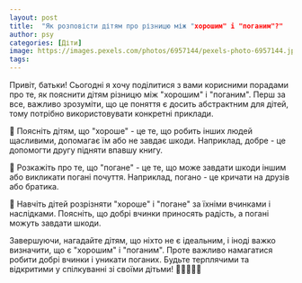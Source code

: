 ```yaml
---
layout: post
title:  "Як розповісти дітям про різницю між "хорошим" і "поганим"?"
author: psy
categories: [Діти]
image: https://images.pexels.com/photos/6957144/pexels-photo-6957144.jpeg?auto=compress&cs=tinysrgb&fit=crop&h=627&w=1200
tags: 
---
```


Привіт, батьки! Сьогодні я хочу поділитися з вами корисними порадами про те, як пояснити дітям різницю між "хорошим" і "поганим". Перш за все, важливо зрозуміти, що це поняття є досить абстрактним для дітей, тому потрібно використовувати конкретні приклади.

🌟 Поясніть дітям, що "хороше" - це те, що робить інших людей щасливими, допомагає їм або не завдає шкоди. Наприклад, добре - це допомогти другу підняти впавшу книгу.

🌟 Розкажіть про те, що "погане" - це те, що може завдати шкоди іншим або викликати погані почуття. Наприклад, погано - це кричати на друзів або братика.

🌟 Навчіть дітей розрізняти "хороше" і "погане" за їхніми вчинками і наслідками. Поясніть, що добрі вчинки приносять радість, а погані можуть завдати шкоди.

Завершуючи, нагадайте дітям, що ніхто не є ідеальним, і іноді важко визначити, що є "хорошим" і "поганим". Проте важливо намагатися робити добрі вчинки і уникати поганих. Будьте терплячими та відкритими у спілкуванні зі своїми дітьми! 🌈👨‍👩‍👧‍👦


